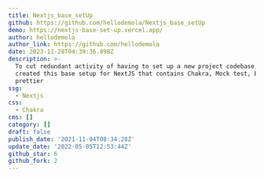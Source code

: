 ```yaml
---
title: Nextjs_base_setUp
github: https://github.com/hellodemola/Nextjs_base_setUp
demo: https://nextjs-base-set-up.vercel.app/
author: hellodemola
author_link: https://github.com/hellodemola
date: 2023-11-28T04:39:36.898Z
description: >-
  To cut redundant activity of having to set up a new project codebase, I
  created this base setup for NextJS that contains Chakra, Mock test, ESLint and
  prettier
ssg:
  - Nextjs
css:
  - Chakra
cms: []
category: []
draft: false
publish_date: '2021-11-04T08:34:28Z'
update_date: '2022-05-05T12:53:44Z'
github_star: 6
github_fork: 2
---
```

